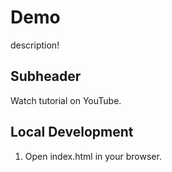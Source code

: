 # Demo

description!

## Subheader

Watch tutorial on YouTube.

## Local Development

1. Open index.html in your browser.